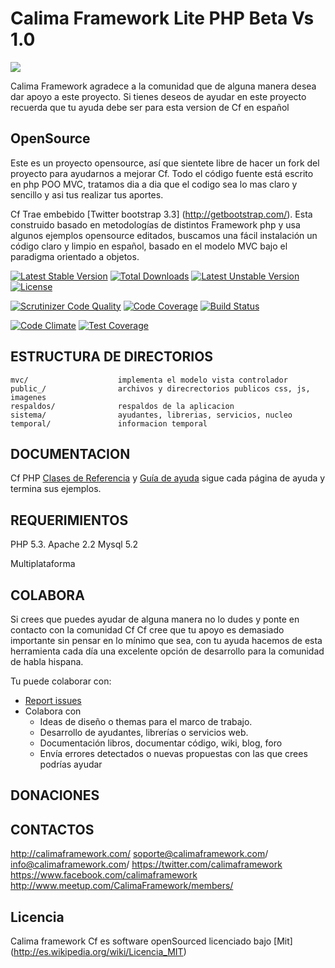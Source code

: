 Calima Framework Lite  PHP Beta Vs 1.0
===========================

<img src="http://www.calimaframework.com/public_/images/ascii_Cf.PNG"/>


Calima Framework agradece a la comunidad que de alguna manera desea dar apoyo a este proyecto.
Si tienes deseos de ayudar en este proyecto recuerda que tu ayuda debe ser para esta version de Cf en español

OpenSource
-----------------
Este es un proyecto opensource, así que sientete libre de hacer un fork del proyecto para ayudarnos a mejorar Cf. Todo el código fuente está escrito en php POO MVC, tratamos dia a dia que el codigo sea lo mas claro y sencillo y asi tus realizar tus aportes.


Cf  Trae embebido [Twitter bootstrap 3.3] (http://getbootstrap.com/). Esta construido basado en metodologías de distintos Framework php y usa algunos ejemplos opensource editados, 
buscamos una fácil instalación un código claro y limpio en español, basado en el modelo MVC bajo el paradigma orientado a objetos.


[![Latest Stable Version](https://poser.pugx.org/webcol/calimalite/v/stable.svg)](https://packagist.org/packages/webcol/calimalite) 
[![Total Downloads](https://poser.pugx.org/webcol/calimalite/downloads.svg)](https://packagist.org/packages/webcol/calimalite) 
[![Latest Unstable Version](https://poser.pugx.org/webcol/calimalite/v/unstable.svg)](https://packagist.org/packages/webcol/calimalite) 
[![License](https://poser.pugx.org/webcol/calimalite/license.svg)](https://packagist.org/packages/webcol/calimalite)

[![Scrutinizer Code Quality](https://scrutinizer-ci.com/g/webcol/Calimalite/badges/quality-score.png?b=master)](https://scrutinizer-ci.com/g/webcol/Calimalite/?branch=master)
[![Code Coverage](https://scrutinizer-ci.com/g/webcol/Calimalite/badges/coverage.png?b=master)](https://scrutinizer-ci.com/g/webcol/Calimalite/?branch=master)
[![Build Status](https://scrutinizer-ci.com/g/webcol/Calimalite/badges/build.png?b=master)](https://scrutinizer-ci.com/g/webcol/Calimalite/build-status/master)

[![Code Climate](https://codeclimate.com/github/webcol/Calimalite/badges/gpa.svg)](https://codeclimate.com/github/webcol/Calimalite)
[![Test Coverage](https://codeclimate.com/github/webcol/Calimalite/badges/coverage.svg)](https://codeclimate.com/github/webcol/Calimalite)

ESTRUCTURA DE DIRECTORIOS
------------------

```
mvc/                    implementa el modelo vista controlador
public_/                archivos y direcrectorios publicos css, js, imagenes
respaldos/              respaldos de la aplicacion
sistema/                ayudantes, librerias, servicios, nucleo
temporal/               informacion temporal 
```


DOCUMENTACION
-------------

Cf PHP [Clases de Referencia](http://www.calimaframework.com/clases/) y 
 [Guía de ayuda](http://www.calimaframework.com/blog/) sigue cada página de ayuda y termina sus ejemplos.



REQUERIMIENTOS
------------

PHP 5.3.
Apache 2.2
Mysql 5.2

Multiplataforma


COLABORA
-----------------

Si crees que puedes ayudar de alguna manera no lo dudes y ponte en contacto con la comunidad Cf
Cf cree que tu apoyo es demasiado importante sin pensar en lo mínimo que sea,  con tu ayuda hacemos de esta herramienta cada día una excelente opción de desarrollo para la comunidad  de habla hispana.

Tu puede colaborar con:


* [Report issues](https://github.com/webcol/Calima/issues)
* Colabora con
    - Ideas de diseño o themas para el marco de trabajo.
    - Desarrollo de ayudantes, librerías o servicios web.
    - Documentación libros, documentar código, wiki, blog, foro
    - Envía errores detectados o nuevas propuestas con las que crees podrías ayudar


DONACIONES
-----------------

CONTACTOS
-----------------

http://calimaframework.com/
soporte@calimaframework.com/
info@calimaframework.com/
https://twitter.com/calimaframework
https://www.facebook.com/calimaframework
http://www.meetup.com/CalimaFramework/members/

Licencia
-----------------

Calima framework Cf es software openSourced licenciado bajo [Mit] (http://es.wikipedia.org/wiki/Licencia_MIT)

